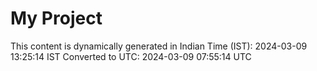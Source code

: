 # My Project

This content is dynamically generated in Indian Time (IST): 2024-03-09 13:25:14 IST
Converted to UTC: 2024-03-09 07:55:14 UTC
